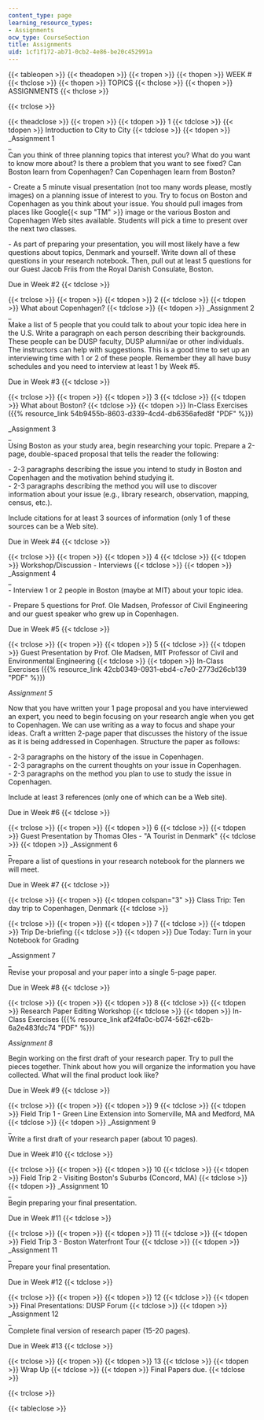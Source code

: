 ```yaml
---
content_type: page
learning_resource_types:
- Assignments
ocw_type: CourseSection
title: Assignments
uid: 1cf1f172-ab71-0cb2-4e86-be20c452991a
---
```


{{< tableopen >}}
{{< theadopen >}}
{{< tropen >}}
{{< thopen >}}
WEEK #
{{< thclose >}}
{{< thopen >}}
TOPICS
{{< thclose >}}
{{< thopen >}}
ASSIGNMENTS
{{< thclose >}}

{{< trclose >}}

{{< theadclose >}}
{{< tropen >}}
{{< tdopen >}}
1
{{< tdclose >}}
{{< tdopen >}}
Introduction to City to City
{{< tdclose >}}
{{< tdopen >}}
_Assignment 1  
_  
Can you think of three planning topics that interest you? What do you want to know more about? Is there a problem that you want to see fixed? Can Boston learn from Copenhagen? Can Copenhagen learn from Boston?  
  
\- Create a 5 minute visual presentation (not too many words please, mostly images) on a planning issue of interest to you. Try to focus on Boston and Copenhagen as you think about your issue. You should pull images from places like Google{{< sup "TM" >}} image or the various Boston and Copenhagen Web sites available. Students will pick a time to present over the next two classes.  
  
\- As part of preparing your presentation, you will most likely have a few questions about topics, Denmark and yourself. Write down all of these questions in your research notebook. Then, pull out at least 5 questions for our Guest Jacob Friis from the Royal Danish Consulate, Boston.  
  
Due in Week #2
{{< tdclose >}}

{{< trclose >}}
{{< tropen >}}
{{< tdopen >}}
2
{{< tdclose >}}
{{< tdopen >}}
What about Copenhagen?
{{< tdclose >}}
{{< tdopen >}}
_Assignment 2  
_  
Make a list of 5 people that you could talk to about your topic idea here in the U.S. Write a paragraph on each person describing their backgrounds. These people can be DUSP faculty, DUSP alumni/ae or other individuals. The instructors can help with suggestions. This is a good time to set up an interviewing time with 1 or 2 of these people. Remember they all have busy schedules and you need to interview at least 1 by Week #5.  
  
Due in Week #3
{{< tdclose >}}

{{< trclose >}}
{{< tropen >}}
{{< tdopen >}}
3
{{< tdclose >}}
{{< tdopen >}}
What about Boston?
{{< tdclose >}}
{{< tdopen >}}
In-Class Exercises ({{% resource_link 54b9455b-8603-d339-4cd4-db6356afed8f "PDF" %}})  
  
_Assignment 3  
_  
Using Boston as your study area, begin researching your topic. Prepare a 2-page, double-spaced proposal that tells the reader the following:  
  
\- 2-3 paragraphs describing the issue you intend to study in Boston and Copenhagen and the motivation behind studying it.  
\- 2-3 paragraphs describing the method you will use to discover information about your issue (e.g., library research, observation, mapping, census, etc.).  
  
Include citations for at least 3 sources of information (only 1 of these sources can be a Web site).  
  
Due in Week #4
{{< tdclose >}}

{{< trclose >}}
{{< tropen >}}
{{< tdopen >}}
4
{{< tdclose >}}
{{< tdopen >}}
Workshop/Discussion - Interviews
{{< tdclose >}}
{{< tdopen >}}
_Assignment 4  
_  
\- Interview 1 or 2 people in Boston (maybe at MIT) about your topic idea.  
  
\- Prepare 5 questions for Prof. Ole Madsen, Professor of Civil Engineering and our guest speaker who grew up in Copenhagen.  
  
Due in Week #5
{{< tdclose >}}

{{< trclose >}}
{{< tropen >}}
{{< tdopen >}}
5
{{< tdclose >}}
{{< tdopen >}}
Guest Presentation by Prof. Ole Madsen, MIT Professor of Civil and Environmental Engineering
{{< tdclose >}}
{{< tdopen >}}
In-Class Exercises ({{% resource_link 42cb0349-0931-ebd4-c7e0-2773d26cb139 "PDF" %}})  
  
_Assignment 5_  
  
Now that you have written your 1 page proposal and you have interviewed an expert, you need to begin focusing on your research angle when you get to Copenhagen. We can use writing as a way to focus and shape your ideas. Craft a written 2-page paper that discusses the history of the issue as it is being addressed in Copenhagen. Structure the paper as follows:  
  
\- 2-3 paragraphs on the history of the issue in Copenhagen.  
\- 2-3 paragraphs on the current thoughts on your issue in Copenhagen.  
\- 2-3 paragraphs on the method you plan to use to study the issue in Copenhagen.  
  
Include at least 3 references (only one of which can be a Web site).  
  
Due in Week #6
{{< tdclose >}}

{{< trclose >}}
{{< tropen >}}
{{< tdopen >}}
6
{{< tdclose >}}
{{< tdopen >}}
Guest Presentation by Thomas Oles - "A Tourist in Denmark"
{{< tdclose >}}
{{< tdopen >}}
_Assignment 6  
_  
Prepare a list of questions in your research notebook for the planners we will meet.  
  
Due in Week #7
{{< tdclose >}}

{{< trclose >}}
{{< tropen >}}
{{< tdopen colspan="3" >}}
Class Trip: Ten day trip to Copenhagen, Denmark
{{< tdclose >}}

{{< trclose >}}
{{< tropen >}}
{{< tdopen >}}
7
{{< tdclose >}}
{{< tdopen >}}
Trip De-briefing
{{< tdclose >}}
{{< tdopen >}}
Due Today: Turn in your Notebook for Grading  
  
_Assignment 7  
_  
Revise your proposal and your paper into a single 5-page paper.  
  
Due in Week #8
{{< tdclose >}}

{{< trclose >}}
{{< tropen >}}
{{< tdopen >}}
8
{{< tdclose >}}
{{< tdopen >}}
Research Paper Editing Workshop
{{< tdclose >}}
{{< tdopen >}}
In-Class Exercises ({{% resource_link af24fa0c-b074-562f-c62b-6a2e483fdc74 "PDF" %}})  
  
_Assignment 8_  
  
Begin working on the first draft of your research paper. Try to pull the pieces together. Think about how you will organize the information you have collected. What will the final product look like?  
  
Due in Week #9
{{< tdclose >}}

{{< trclose >}}
{{< tropen >}}
{{< tdopen >}}
9
{{< tdclose >}}
{{< tdopen >}}
Field Trip 1 - Green Line Extension into Somerville, MA and Medford, MA
{{< tdclose >}}
{{< tdopen >}}
_Assignment 9  
_  
Write a first draft of your research paper (about 10 pages).  
  
Due in Week #10
{{< tdclose >}}

{{< trclose >}}
{{< tropen >}}
{{< tdopen >}}
10
{{< tdclose >}}
{{< tdopen >}}
Field Trip 2 - Visiting Boston's Suburbs (Concord, MA)
{{< tdclose >}}
{{< tdopen >}}
_Assignment 10  
_  
Begin preparing your final presentation.  
  
Due in Week #11
{{< tdclose >}}

{{< trclose >}}
{{< tropen >}}
{{< tdopen >}}
11
{{< tdclose >}}
{{< tdopen >}}
Field Trip 3 - Boston Waterfront Tour
{{< tdclose >}}
{{< tdopen >}}
_Assignment 11  
_  
Prepare your final presentation.  
  
Due in Week #12
{{< tdclose >}}

{{< trclose >}}
{{< tropen >}}
{{< tdopen >}}
12
{{< tdclose >}}
{{< tdopen >}}
Final Presentations: DUSP Forum
{{< tdclose >}}
{{< tdopen >}}
_Assignment 12  
_  
Complete final version of research paper (15-20 pages).  
  
Due in Week #13
{{< tdclose >}}

{{< trclose >}}
{{< tropen >}}
{{< tdopen >}}
13
{{< tdclose >}}
{{< tdopen >}}
Wrap Up
{{< tdclose >}}
{{< tdopen >}}
Final Papers due.
{{< tdclose >}}

{{< trclose >}}

{{< tableclose >}}